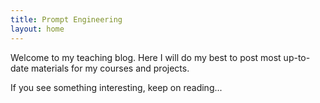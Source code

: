 ```yaml
---
title: Prompt Engineering
layout: home
---
```


Welcome to my teaching blog. Here I will do my best to post most up-to-date materials for my courses and projects.

If you see something interesting, keep on reading...
